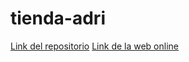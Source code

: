 # tienda-adri

[Link del repositorio](https://github.com/Smmook/tienda-adri.git)
[Link de la web online](https://smmook.github.io/tienda-adri/)